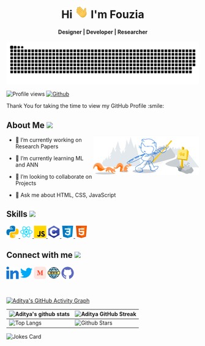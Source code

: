 <div align="center">
<h1 align="center">Hi <img width="35" src="https://raw.githubusercontent.com/FouziaFaria/FouziaFaria/main/waving.gif"> I'm Fouzia</h1>
<h4 align="center">Designer | Developer | Researcher</h4>
</div>

<div align="center">
  <a href="https://fouziafaria.github.io/web-engineering-portfolio-vanilla/">
  <img  src="https://raw.githubusercontent.com/FouziaFaria/FouziaFaria/main/grid-snake.svg"
       alt="snake" /></a>
</div>

![Profile views](https://visitor-badge.glitch.me/badge?page_id=FouziaFaria.FouziaFaria)
[![Github](https://img.shields.io/github/followers/FouziaFaria?label=Follow&style=social)](https://github.com/FouziaFaria)

<div size='20px'>Thank You for taking the time to view my GitHub Profile :smile: 
</div>

<h2> About Me <img src = "https://media0.giphy.com/media/KDDpcKigbfFpnejZs6/giphy.gif?cid=ecf05e47oy6f4zjs8g1qoiystc56cu7r9tb8a1fe76e05oty&rid=giphy.gif" width = 100px></h2>

<img width="55%" align="right" alt="Github" src="https://raw.githubusercontent.com/FouziaFaria/FouziaFaria/main/git-header.svg" />

- 🔭 I’m currently working on Research Papers
  
- 🌱 I’m currently learning ML and ANN
  
- 👯 I’m looking to collaborate on Projects
  
- 💬 Ask me about HTML, CSS, JavaScript

<h2> Skills <img src = "https://media2.giphy.com/media/QssGEmpkyEOhBCb7e1/giphy.gif?cid=ecf05e47a0n3gi1bfqntqmob8g9aid1oyj2wr3ds3mg700bl&rid=giphy.gif" width = 32px> </h2>
<a href= https://github.com/Aditya664?tab=repositories&q=&type=&language=python&sort= > <img width ='32px' src ='https://raw.githubusercontent.com/FouziaFaria/FouziaFaria/main/python.svg'> </a>
<a href= https://github.com/Aditya664?tab=repositories&q=&type=&language=reactjs&sort= > <img width ='32px' src ='https://raw.githubusercontent.com/FouziaFaria/FouziaFaria/main/reactjs.svg'> </a>
<a href= https://github.com/Aditya664?tab=repositories&q=&type=&language=javascript&sort= > <img width ='32px' src ='https://raw.githubusercontent.com/FouziaFaria/FouziaFaria/main/javascript.svg'> </a>
<a href= https://github.com/Aditya664?tab=repositories&q=&type=&language=c&sort= > <img width ='32px' src ='https://raw.githubusercontent.com/FouziaFaria/FouziaFaria/main/c.svg'> </a>
<a href= https://github.com/Aditya664?tab=repositories&q=&type=&language=css&sort= > <img width ='32px' src ='https://raw.githubusercontent.com/FouziaFaria/FouziaFaria/main/css.svg'> </a>
<a href= https://github.com/Aditya664?tab=repositories&q=&type=&language=html&sort= > <img width ='32px' src ='https://raw.githubusercontent.com/FouziaFaria/FouziaFaria/main/html.svg'> </a>

<h2> Connect with me <img src='https://raw.githubusercontent.com/ShahriarShafin/ShahriarShafin/main/Assets/handshake.gif' width="100px"> </h2>
<a href = 'https://www.linkedin.com/in/aditya-deshmukh-561a371a8'> <img width = '32px' align= 'center' src="https://raw.githubusercontent.com/FouziaFaria/FouziaFaria/main/linked-in-alt.svg"/></a> 
<a href = 'https://www.twitter.com/NoobCoder07'> <img width = '32px' align= 'center' src="https://raw.githubusercontent.com/FouziaFaria/FouziaFaria/main/twitter.svg"/></a> 
<a href = 'https://medium.com/@adityadeshmukh7350'> <img width = '32px' align= 'center' src="https://raw.githubusercontent.com/FouziaFaria/FouziaFaria/main/medium.svg"/></a> 
<a href = 'http://aditya664.me/'> <img width = '32px' align= 'center' src="https://raw.githubusercontent.com/FouziaFaria/FouziaFaria/main/portfolio.png"/></a> 
<a href = 'https://www.github.com/Aditya664'> <img width = '32px' align= 'center' src="https://raw.githubusercontent.com/FouziaFaria/FouziaFaria/main/github.svg"/></a>
  
<br>
<br>
  <br>
  
[![Aditya's GitHub Activity Graph](https://activity-graph.herokuapp.com/graph?username=FouziaFaria&theme=tokyonight)](https://git.io/praveenscience)

| ![Aditya's github stats](https://github-readme-stats.vercel.app/api?username=FouziaFaria&show_icons=true&theme=tokyonight) | ![Aditya GitHub Streak](https://github-readme-streak-stats.herokuapp.com/?user=FouziaFaria&theme=tokyonight) |
| --- | --- |
| ![Top Langs](https://github-readme-stats.vercel.app/api/top-langs/?username=FouziaFaria&theme=tokyonight) | ![Github Stars](https://github-readme-stats.vercel.app/api?username=FouziaFaria&show_icons=true&locale=en&count_private=true&hide_rank=true&custom_title=My%20GitHub%20Stats&disable_animations=true&theme=tokyonight) |

  ![Jokes Card](https://readme-jokes.vercel.app/api?theme=tokyonight)

<br>

